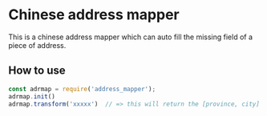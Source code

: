 # Chinese address mapper 
This is a chinese address mapper which can auto fill the missing field of a piece of address.

## How to use
```javascript
const adrmap = require('address_mapper');
adrmap.init()
adrmap.transform('xxxxx')  // => this will return the [province, city] of this                                    //  address in an array
```